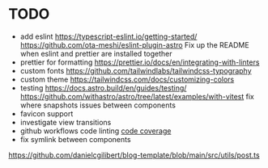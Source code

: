 # TODO

- add eslint
  <https://typescript-eslint.io/getting-started/>
  <https://github.com/ota-meshi/eslint-plugin-astro>
  Fix up the README when eslint and prettier are installed together
- prettier for formatting
  <https://prettier.io/docs/en/integrating-with-linters>
- custom fonts
  <https://github.com/tailwindlabs/tailwindcss-typography>
- custom theme
  <https://tailwindcss.com/docs/customizing-colors>
- testing
  <https://docs.astro.build/en/guides/testing/>
  <https://github.com/withastro/astro/tree/latest/examples/with-vitest>
  fix where snapshots issues between components
- favicon support
- investigate view transitions
- github workflows
  code linting
  [code coverage](https://github.com/marketplace/actions/vitest-coverage-report)
- fix symlink between components

<https://github.com/danielcgilibert/blog-template/blob/main/src/utils/post.ts>
